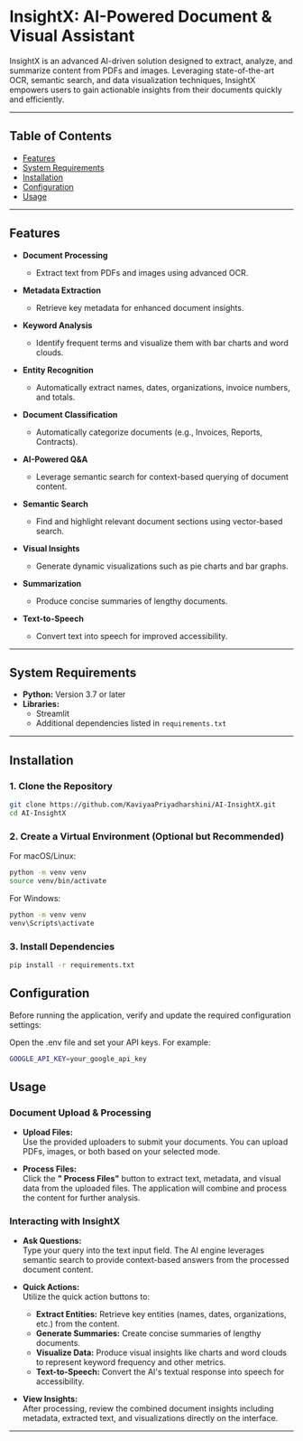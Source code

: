 # InsightX: AI-Powered Document & Visual Assistant

InsightX is an advanced AI-driven solution designed to extract, analyze, and summarize content from PDFs and images. Leveraging state-of-the-art OCR, semantic search, and data visualization techniques, InsightX empowers users to gain actionable insights from their documents quickly and efficiently.

---

## Table of Contents

- [Features](#features)
- [System Requirements](#system-requirements)
- [Installation](#installation)
- [Configuration](#configuration)
- [Usage](#usage)

---

## Features

- **Document Processing**  
  - Extract text from PDFs and images using advanced OCR.
  
- **Metadata Extraction**  
  - Retrieve key metadata for enhanced document insights.
  
- **Keyword Analysis**  
  - Identify frequent terms and visualize them with bar charts and word clouds.
  
- **Entity Recognition**  
  - Automatically extract names, dates, organizations, invoice numbers, and totals.
  
- **Document Classification**  
  - Automatically categorize documents (e.g., Invoices, Reports, Contracts).
  
- **AI-Powered Q&A**  
  - Leverage semantic search for context-based querying of document content.
  
- **Semantic Search**  
  - Find and highlight relevant document sections using vector-based search.
  
- **Visual Insights**  
  - Generate dynamic visualizations such as pie charts and bar graphs.
  
- **Summarization**  
  - Produce concise summaries of lengthy documents.
  
- **Text-to-Speech**  
  - Convert text into speech for improved accessibility.

---

## System Requirements

- **Python:** Version 3.7 or later  
- **Libraries:**  
  - Streamlit  
  - Additional dependencies listed in `requirements.txt`

---

## Installation

### 1. Clone the Repository

```bash
git clone https://github.com/KaviyaaPriyadharshini/AI-InsightX.git
cd AI-InsightX
```

### 2. Create a Virtual Environment (Optional but Recommended)
For macOS/Linux:

```bash
python -m venv venv
source venv/bin/activate
```
For Windows:

```bash
python -m venv venv
venv\Scripts\activate
```

### 3. Install Dependencies

```bash
pip install -r requirements.txt
```

## Configuration
Before running the application, verify and update the required configuration settings:

Open the .env file and set your API keys. For example:

```bash
GOOGLE_API_KEY=your_google_api_key
```

## Usage

### Document Upload & Processing

- **Upload Files:**  
  Use the provided uploaders to submit your documents. You can upload PDFs, images, or both based on your selected mode.

- **Process Files:**  
  Click the **"
  Process Files"** button to extract text, metadata, and visual data from the uploaded files. The application will combine and process the content for further analysis.

### Interacting with InsightX

- **Ask Questions:**  
  Type your query into the text input field. The AI engine leverages semantic search to provide context-based answers from the processed document content.

- **Quick Actions:**  
  Utilize the quick action buttons to:
  - **Extract Entities:** Retrieve key entities (names, dates, organizations, etc.) from the content.
  - **Generate Summaries:** Create concise summaries of lengthy documents.
  - **Visualize Data:** Produce visual insights like charts and word clouds to represent keyword frequency and other metrics.
  - **Text-to-Speech:** Convert the AI's textual response into speech for accessibility.

- **View Insights:**  
  After processing, review the combined document insights including metadata, extracted text, and visualizations directly on the interface.

---
